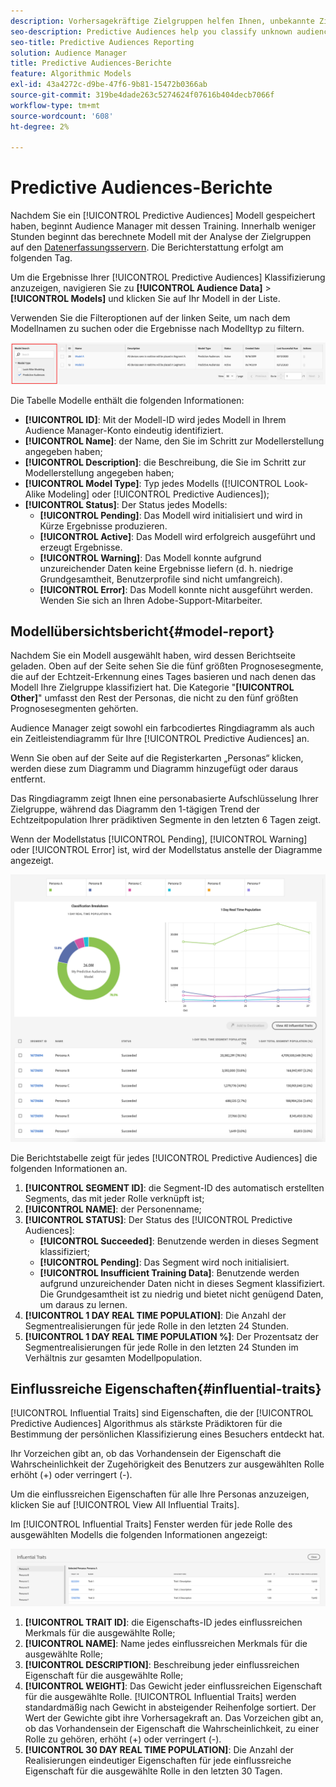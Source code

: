 ```yaml
---
description: Vorhersagekräftige Zielgruppen helfen Ihnen, unbekannte Zielgruppen mithilfe von Datenwissenschaft in Echtzeit in eindeutige Personas zu klassifizieren.
seo-description: Predictive Audiences help you classify unknown audiences into distinct personas in real-time, using data science.
seo-title: Predictive Audiences Reporting
solution: Audience Manager
title: Predictive Audiences-Berichte
feature: Algorithmic Models
exl-id: 43a4272c-d9be-47f6-9b81-15472b0366ab
source-git-commit: 319be4dade263c5274624f07616b404decb7066f
workflow-type: tm+mt
source-wordcount: '608'
ht-degree: 2%

---
```


# Predictive Audiences-Berichte

Nachdem Sie ein [!UICONTROL Predictive Audiences] Modell gespeichert haben, beginnt Audience Manager mit dessen Training. Innerhalb weniger Stunden beginnt das berechnete Modell mit der Analyse der Zielgruppen auf den [Datenerfassungsservern](https://experienceleague.adobe.com/docs/audience-manager/user-guide/reference/system-components/components-data-collection.html?lang=de#dcs-pcs). Die Berichterstattung erfolgt am folgenden Tag.

Um die Ergebnisse Ihrer [!UICONTROL Predictive Audiences] Klassifizierung anzuzeigen, navigieren Sie zu **[!UICONTROL Audience Data]** > **[!UICONTROL Models]** und klicken Sie auf Ihr Modell in der Liste.

Verwenden Sie die Filteroptionen auf der linken Seite, um nach dem Modellnamen zu suchen oder die Ergebnisse nach Modelltyp zu filtern.

![predictive-audience-filter](assets/predictive-audiences-filter-models.png)

Die Tabelle Modelle enthält die folgenden Informationen:

* **[!UICONTROL ID]**: Mit der Modell-ID wird jedes Modell in Ihrem Audience Manager-Konto eindeutig identifiziert.
* **[!UICONTROL Name]**: der Name, den Sie im Schritt zur Modellerstellung angegeben haben;
* **[!UICONTROL Description]**: die Beschreibung, die Sie im Schritt zur Modellerstellung angegeben haben;
* **[!UICONTROL Model Type]**: Typ jedes Modells ([!UICONTROL Look-Alike Modeling] oder [!UICONTROL Predictive Audiences]);
* **[!UICONTROL Status]**: Der Status jedes Modells:
   * **[!UICONTROL Pending]**: Das Modell wird initialisiert und wird in Kürze Ergebnisse produzieren.
   * **[!UICONTROL Active]**: Das Modell wird erfolgreich ausgeführt und erzeugt Ergebnisse.
   * **[!UICONTROL Warning]**: Das Modell konnte aufgrund unzureichender Daten keine Ergebnisse liefern (d. h. niedrige Grundgesamtheit, Benutzerprofile sind nicht umfangreich).
   * **[!UICONTROL Error]**: Das Modell konnte nicht ausgeführt werden. Wenden Sie sich an Ihren Adobe-Support-Mitarbeiter.

## Modellübersichtsbericht{#model-report}

Nachdem Sie ein Modell ausgewählt haben, wird dessen Berichtseite geladen. Oben auf der Seite sehen Sie die fünf größten Prognosesegmente, die auf der Echtzeit-Erkennung eines Tages basieren und nach denen das Modell Ihre Zielgruppe klassifiziert hat. Die Kategorie &quot;**[!UICONTROL Other]**&quot; umfasst den Rest der Personas, die nicht zu den fünf größten Prognosesegmenten gehörten.

Audience Manager zeigt sowohl ein farbcodiertes Ringdiagramm als auch ein Zeitleistendiagramm für Ihre [!UICONTROL Predictive Audiences] an.

Wenn Sie oben auf der Seite auf die Registerkarten „Personas“ klicken, werden diese zum Diagramm und Diagramm hinzugefügt oder daraus entfernt.

Das Ringdiagramm zeigt Ihnen eine personabasierte Aufschlüsselung Ihrer Zielgruppe, während das Diagramm den 1-tägigen Trend der Echtzeitpopulation Ihrer prädiktiven Segmente in den letzten 6 Tagen zeigt.

Wenn der Modellstatus [!UICONTROL Pending], [!UICONTROL Warning] oder [!UICONTROL Error] ist, wird der Modellstatus anstelle der Diagramme angezeigt.

![smart-persona-report](assets/predictive-audiences-report.png)

Die Berichtstabelle zeigt für jedes [!UICONTROL Predictive Audiences] die folgenden Informationen an.

1. **[!UICONTROL SEGMENT ID]**: die Segment-ID des automatisch erstellten Segments, das mit jeder Rolle verknüpft ist;
1. **[!UICONTROL NAME]**: der Personenname;
1. **[!UICONTROL STATUS]**: Der Status des [!UICONTROL Predictive Audiences]:
   * **[!UICONTROL Succeeded]**: Benutzende werden in dieses Segment klassifiziert;
   * **[!UICONTROL Pending]**: Das Segment wird noch initialisiert.
   * **[!UICONTROL Insufficient Training Data]**: Benutzende werden aufgrund unzureichender Daten nicht in dieses Segment klassifiziert. Die Grundgesamtheit ist zu niedrig und bietet nicht genügend Daten, um daraus zu lernen.
1. **[!UICONTROL 1 DAY REAL TIME POPULATION]**: Die Anzahl der Segmentrealisierungen für jede Rolle in den letzten 24 Stunden.
1. **[!UICONTROL 1 DAY REAL TIME POPULATION %]**: Der Prozentsatz der Segmentrealisierungen für jede Rolle in den letzten 24 Stunden im Verhältnis zur gesamten Modellpopulation.

## Einflussreiche Eigenschaften{#influential-traits}

[!UICONTROL Influential Traits] sind Eigenschaften, die der [!UICONTROL Predictive Audiences] Algorithmus als stärkste Prädiktoren für die Bestimmung der persönlichen Klassifizierung eines Besuchers entdeckt hat.

Ihr Vorzeichen gibt an, ob das Vorhandensein der Eigenschaft die Wahrscheinlichkeit der Zugehörigkeit des Benutzers zur ausgewählten Rolle erhöht (+) oder verringert (-).

Um die einflussreichen Eigenschaften für alle Ihre Personas anzuzeigen, klicken Sie auf [!UICONTROL View All Influential Traits].

Im [!UICONTROL Influential Traits] Fenster werden für jede Rolle des ausgewählten Modells die folgenden Informationen angezeigt:

![Influential-Traits](assets/predictive-audiences-influential-traits.png)

1. **[!UICONTROL TRAIT ID]**: die Eigenschafts-ID jedes einflussreichen Merkmals für die ausgewählte Rolle;
1. **[!UICONTROL NAME]**: Name jedes einflussreichen Merkmals für die ausgewählte Rolle;
1. **[!UICONTROL DESCRIPTION]**: Beschreibung jeder einflussreichen Eigenschaft für die ausgewählte Rolle;
1. **[!UICONTROL WEIGHT]**: Das Gewicht jeder einflussreichen Eigenschaft für die ausgewählte Rolle. [!UICONTROL Influential Traits] werden standardmäßig nach Gewicht in absteigender Reihenfolge sortiert.  Der Wert der Gewichte gibt ihre Vorhersagekraft an. Das Vorzeichen gibt an, ob das Vorhandensein der Eigenschaft die Wahrscheinlichkeit, zu einer Rolle zu gehören, erhöht (+) oder verringert (-).
1. **[!UICONTROL 30 DAY REAL TIME POPULATION]**: Die Anzahl der Realisierungen eindeutiger Eigenschaften für jede einflussreiche Eigenschaft für die ausgewählte Rolle in den letzten 30 Tagen.

